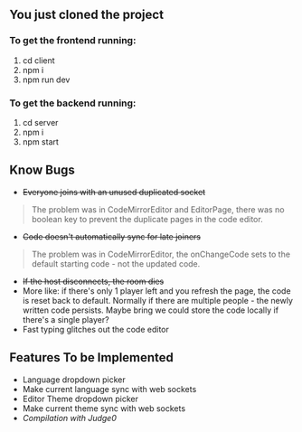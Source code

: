 ## You just cloned the project
### To get the frontend running:
1. cd client
2. npm i
3. npm run dev

### To get the backend running:
1. cd server
2. npm i 
3. npm start  

## Know Bugs
- ~~Everyone joins with an unused duplicated socket~~
> The problem was in CodeMirrorEditor and EditorPage, there was no boolean key to prevent the duplicate pages in the code editor.
- ~~Code doesn't automatically sync for late joiners~~
> The problem was in CodeMirrorEditor, the onChangeCode sets to the default starting code - not the updated code.

- ~~If the host disconnects, the room dies~~
- More like: if there's only 1 player left and you refresh the page, the code is reset back to default. Normally if there are multiple people - the newly written code persists. Maybe bring we could store the code locally if there's a single player?
- Fast typing glitches out the code editor

## Features To be Implemented
- Language dropdown picker
- Make current language sync with web sockets
- Editor Theme dropdown picker
- Make current theme sync with web sockets
- *Compilation with Judge0*